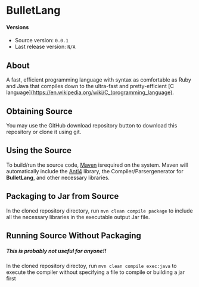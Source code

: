 # BulletLang

#### Versions

* Source version: `0.0.1`
* Last release version: `N/A`

## About

A fast, efficient programming language with syntax as comfortable as Ruby and Java that compiles down to the ultra-fast and pretty-efficient [C language](https://en.wikipedia.org/wiki/C_(programming_language).

## Obtaining Source

You may use the GitHub download repository button to download this repository or clone it using git.

## Using the Source

To build/run the source code, [Maven](https://maven.apache.org/) isrequired on the system. Maven will automatically include the [Antl4](http://www.antlr.org/) library, the Compiler/Parsergenerator for **BulletLang**, and other necessary libraries.

## Packaging to Jar from Source

In the cloned repository directory, run `mvn clean compile package` to include all the necessary libraries in the executable output Jar file.

## Running Source Without Packaging

##### This is probably *not* useful for anyone!!

In the cloned repository directoy, run `mvn clean compile exec:java` to execute the compiler without specifying a file to compile or building a jar first
